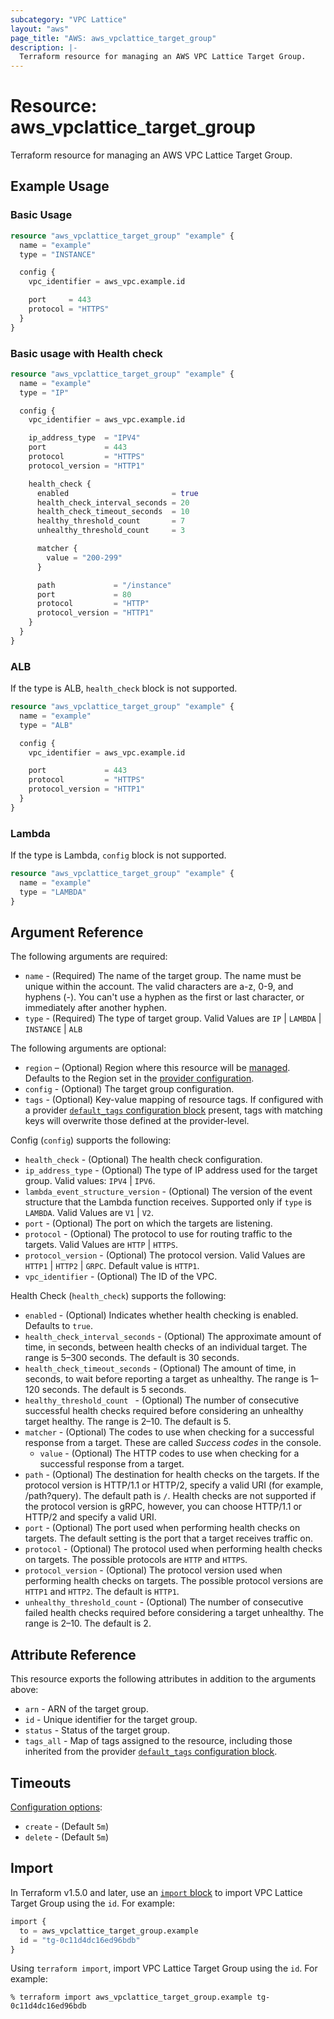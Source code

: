 ```yaml
---
subcategory: "VPC Lattice"
layout: "aws"
page_title: "AWS: aws_vpclattice_target_group"
description: |-
  Terraform resource for managing an AWS VPC Lattice Target Group.
---
```


# Resource: aws_vpclattice_target_group

Terraform resource for managing an AWS VPC Lattice Target Group.

## Example Usage

### Basic Usage

```terraform
resource "aws_vpclattice_target_group" "example" {
  name = "example"
  type = "INSTANCE"

  config {
    vpc_identifier = aws_vpc.example.id

    port     = 443
    protocol = "HTTPS"
  }
}
```

### Basic usage with Health check

```terraform
resource "aws_vpclattice_target_group" "example" {
  name = "example"
  type = "IP"

  config {
    vpc_identifier = aws_vpc.example.id

    ip_address_type  = "IPV4"
    port             = 443
    protocol         = "HTTPS"
    protocol_version = "HTTP1"

    health_check {
      enabled                       = true
      health_check_interval_seconds = 20
      health_check_timeout_seconds  = 10
      healthy_threshold_count       = 7
      unhealthy_threshold_count     = 3

      matcher {
        value = "200-299"
      }

      path             = "/instance"
      port             = 80
      protocol         = "HTTP"
      protocol_version = "HTTP1"
    }
  }
}
```

### ALB

If the type is ALB, `health_check` block is not supported.

```terraform
resource "aws_vpclattice_target_group" "example" {
  name = "example"
  type = "ALB"

  config {
    vpc_identifier = aws_vpc.example.id

    port             = 443
    protocol         = "HTTPS"
    protocol_version = "HTTP1"
  }
}
```

### Lambda

If the type is Lambda, `config` block is not supported.

```terraform
resource "aws_vpclattice_target_group" "example" {
  name = "example"
  type = "LAMBDA"
}
```

## Argument Reference

The following arguments are required:

* `name` - (Required) The name of the target group. The name must be unique within the account. The valid characters are a-z, 0-9, and hyphens (-). You can't use a hyphen as the first or last character, or immediately after another hyphen.
* `type` - (Required) The type of target group. Valid Values are `IP` | `LAMBDA` | `INSTANCE` | `ALB`

The following arguments are optional:

* `region` – (Optional) Region where this resource will be [managed](https://docs.aws.amazon.com/general/latest/gr/rande.html#regional-endpoints). Defaults to the Region set in the [provider configuration](https://registry.terraform.io/providers/hashicorp/aws/latest/docs#aws-configuration-reference).
* `config` - (Optional) The target group configuration.
* `tags` - (Optional) Key-value mapping of resource tags. If configured with a provider [`default_tags` configuration block](/docs/providers/aws/index.html#default_tags-configuration-block) present, tags with matching keys will overwrite those defined at the provider-level.

Config (`config`) supports the following:

* `health_check` - (Optional) The health check configuration.
* `ip_address_type` - (Optional) The type of IP address used for the target group. Valid values: `IPV4` | `IPV6`.
* `lambda_event_structure_version` - (Optional) The version of the event structure that the Lambda function receives. Supported only if `type` is `LAMBDA`. Valid Values are `V1` | `V2`.
* `port` - (Optional) The port on which the targets are listening.
* `protocol` - (Optional) The protocol to use for routing traffic to the targets. Valid Values are `HTTP` | `HTTPS`.
* `protocol_version` - (Optional) The protocol version. Valid Values are `HTTP1` | `HTTP2` | `GRPC`. Default value is `HTTP1`.
* `vpc_identifier` - (Optional) The ID of the VPC.

Health Check (`health_check`) supports the following:

* `enabled` - (Optional) Indicates whether health checking is enabled. Defaults to `true`.
* `health_check_interval_seconds` - (Optional) The approximate amount of time, in seconds, between health checks of an individual target. The range is 5–300 seconds. The default is 30 seconds.
* `health_check_timeout_seconds` - (Optional) The amount of time, in seconds, to wait before reporting a target as unhealthy. The range is 1–120 seconds. The default is 5 seconds.
* `healthy_threshold_count ` - (Optional) The number of consecutive successful health checks required before considering an unhealthy target healthy. The range is 2–10. The default is 5.
* `matcher` - (Optional) The codes to use when checking for a successful response from a target. These are called _Success codes_ in the console.
    * `value` - (Optional) The HTTP codes to use when checking for a successful response from a target.
* `path` - (Optional) The destination for health checks on the targets. If the protocol version is HTTP/1.1 or HTTP/2, specify a valid URI (for example, /path?query). The default path is `/`. Health checks are not supported if the protocol version is gRPC, however, you can choose HTTP/1.1 or HTTP/2 and specify a valid URI.
* `port` - (Optional) The port used when performing health checks on targets. The default setting is the port that a target receives traffic on.
* `protocol` - (Optional) The protocol used when performing health checks on targets. The possible protocols are `HTTP` and `HTTPS`.
* `protocol_version` - (Optional) The protocol version used when performing health checks on targets. The possible protocol versions are `HTTP1` and `HTTP2`. The default is `HTTP1`.
* `unhealthy_threshold_count` - (Optional) The number of consecutive failed health checks required before considering a target unhealthy. The range is 2–10. The default is 2.

## Attribute Reference

This resource exports the following attributes in addition to the arguments above:

* `arn` - ARN of the target group.
* `id` - Unique identifier for the target group.
* `status` - Status of the target group.
* `tags_all` - Map of tags assigned to the resource, including those inherited from the provider [`default_tags` configuration block](/docs/providers/aws/index.html#default_tags-configuration-block).

## Timeouts

[Configuration options](https://developer.hashicorp.com/terraform/language/resources/syntax#operation-timeouts):

* `create` - (Default `5m`)
* `delete` - (Default `5m`)

## Import

In Terraform v1.5.0 and later, use an [`import` block](https://developer.hashicorp.com/terraform/language/import) to import VPC Lattice Target Group using the `id`. For example:

```terraform
import {
  to = aws_vpclattice_target_group.example
  id = "tg-0c11d4dc16ed96bdb"
}
```

Using `terraform import`, import VPC Lattice Target Group using the `id`. For example:

```console
% terraform import aws_vpclattice_target_group.example tg-0c11d4dc16ed96bdb
```

